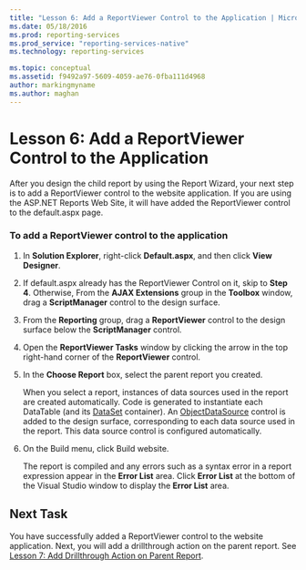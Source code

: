 ```yaml
---
title: "Lesson 6: Add a ReportViewer Control to the Application | Microsoft Docs"
ms.date: 05/18/2016
ms.prod: reporting-services
ms.prod_service: "reporting-services-native"
ms.technology: reporting-services

ms.topic: conceptual
ms.assetid: f9492a97-5609-4059-ae76-0fba111d4968
author: markingmyname
ms.author: maghan
---
```

# Lesson 6: Add a ReportViewer Control to the Application
After you design the child report by using the Report Wizard, your next step is to add a ReportViewer control to the website application. If you are using the ASP.NET Reports Web Site, it will have added the ReportViewer control to the default.aspx page.   
  
### To add a ReportViewer control to the application  
  
1.  In **Solution Explorer**, right-click **Default.aspx**, and then click **View Designer**.  
  
2.  If default.aspx already has the ReportViewer Control on it, skip to **Step 4**. Otherwise, From the **AJAX Extensions** group in the **Toolbox** window, drag a **ScriptManager** control to the design surface.  
  
3.  From the **Reporting** group, drag a **ReportViewer** control to the design surface below the **ScriptManager** control.  
  
4.  Open the **ReportViewer Tasks** window by clicking the arrow in the top right-hand corner of the **ReportViewer** control.  
  
5.  In the **Choose Report** box, select the parent report you created.  
  
    When you select a report, instances of data sources used in the report are created automatically. Code is generated to instantiate each DataTable (and its [DataSet](http://msdn.microsoft.com/library/system.data.dataset.aspx) container). An [ObjectDataSource](http://msdn.microsoft.com/library/system.web.ui.webcontrols.objectdatasource.aspx) control is added to the design surface, corresponding to each data source used in the report. This data source control is configured automatically.  
  
6.  On the Build menu, click Build website.  
  
    The report is compiled and any errors such as a syntax error in a report expression appear in the **Error List** area. Click **Error List** at the bottom of the Visual Studio window to display the **Error List** area.  
  
## Next Task  
You have successfully added a ReportViewer control to the website application. Next, you will add a drillthrough action on the parent report. See [Lesson 7: Add Drillthrough Action on Parent Report](../reporting-services/lesson-7-add-drillthrough-action-on-parent-report.md).  
  

